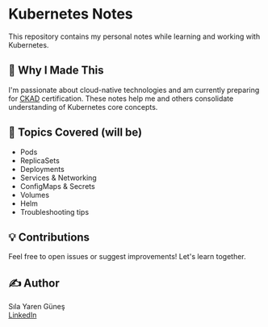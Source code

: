 # Kubernetes Notes

This repository contains my personal notes while learning and working with Kubernetes.

## 🎯 Why I Made This
I'm passionate about cloud-native technologies and am currently preparing for  [CKAD](https://www.cncf.io/certification/ckad/) certification. These notes help me and others consolidate understanding of Kubernetes core concepts.

## 📘 Topics Covered (will be)
- Pods
- ReplicaSets
- Deployments
- Services & Networking
- ConfigMaps & Secrets
- Volumes
- Helm
- Troubleshooting tips

## 💡 Contributions
Feel free to open issues or suggest improvements! Let's learn together.

## ✍️ Author
Sıla Yaren Güneş  
[LinkedIn](https://www.linkedin.com/in/silayarengunes)
